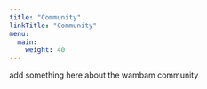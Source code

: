 ```yaml
---
title: "Community"
linkTitle: "Community"
menu:
  main:
    weight: 40
---
```


<!--add blocks of content here to add more sections to the community page -->

add something here about the wambam community